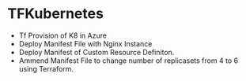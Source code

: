 # TFKubernetes
- Tf Provision of K8 in Azure 
- Deploy Manifest File with Nginx Instance
- Deploy Manifest of Custom Resource Definiton. 
- Ammend Manifest File to change number of replicasets from 4 to 6 using Terraform. 
